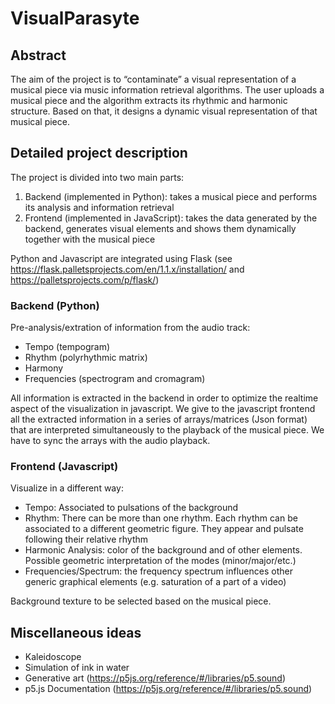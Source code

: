 # VisualParasyte

## Abstract

The aim of the project is to “contaminate” a visual representation of a musical piece via music information retrieval algorithms. The user uploads a musical piece and the algorithm extracts its rhythmic and harmonic structure. Based on that, it designs a dynamic visual representation of that musical piece.


## Detailed project description

The project is divided into two main parts:
1. Backend (implemented in Python): takes a musical piece and performs its analysis and information retrieval
2. Frontend (implemented in JavaScript): takes the data generated by the backend, generates visual elements and shows them dynamically together with the musical piece

Python and Javascript are integrated using Flask (see https://flask.palletsprojects.com/en/1.1.x/installation/ and https://palletsprojects.com/p/flask/)


### Backend (Python)
Pre-analysis/extration  of information from the audio track:
* Tempo (tempogram)
* Rhythm (polyrhythmic matrix)
* Harmony
* Frequencies (spectrogram and cromagram)

All information is extracted in the backend in order to optimize the realtime aspect of the visualization in javascript.
We give to the javascript frontend all the extracted information in a series of arrays/matrices (Json format) that are interpreted simultaneously to the playback of the musical piece. We have to sync the arrays with the audio playback.

### Frontend (Javascript)
Visualize in a different way:
* Tempo: Associated to pulsations of the background
* Rhythm: There can be more than one rhythm. Each rhythm can be associated to a different geometric figure. They appear and pulsate following their relative rhythm
* Harmonic Analysis: color of the background and of other elements. Possible geometric interpretation of the modes (minor/major/etc.)
* Frequencies/Spectrum: the frequency spectrum influences other generic graphical elements (e.g. saturation of a part of a video)

Background texture to be selected based on the musical piece.

## Miscellaneous ideas
* Kaleidoscope
* Simulation of ink in water
* Generative art (https://p5js.org/reference/#/libraries/p5.sound)
* p5.js Documentation (https://p5js.org/reference/#/libraries/p5.sound)


